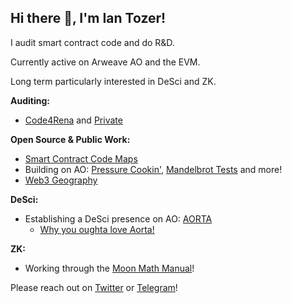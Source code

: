 <h2> Hi there 👋, I'm Ian Tozer! </h2>

I audit smart contract code and do R&D. </br>

Currently active on Arweave AO and the EVM.

Long term particularly interested in DeSci and ZK.

**Auditing:**
- [Code4Rena](https://code4rena.com/@BugzyVonBuggernaut) and [Private](https://github.com/cryptoTozer/audits)

**Open Source & Public Work:**
- [Smart Contract Code Maps](https://github.com/cryptoTozer/smart-contract-code-maps)
- Building on AO: [Pressure Cookin'](https://github.com/cryptoTozer/ao-pressure-cookin), [Mandelbrot Tests](https://github.com/cryptoTozer/ao-react-mandelbrot) and more!
- [Web3 Geography](https://web3geography.grafana.net/public-dashboards/5f9271ad0b694217894daef0af8a285c?orgId=1)

**DeSci:** 
- Establishing a DeSci presence on AO: [AORTA](https://github.com/cryptoTozer/aorta)
  - [Why you oughta love Aorta!](https://ar-io.dev/Rh8NJIlg1l72smPP0_ngdH5E54QN9bpxFoyQJhw_Ct4)

**ZK:**
- Working through the [Moon Math Manual](https://github.com/LeastAuthority/moonmath-manual)!


Please reach out on [Twitter](https://twitter.com/cryptoTozer) or [Telegram](https://t.me/iantozer)!
